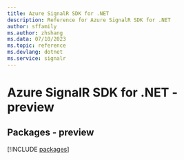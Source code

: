 ```yaml
---
title: Azure SignalR SDK for .NET
description: Reference for Azure SignalR SDK for .NET
author: sffamily
ms.author: zhshang
ms.data: 07/10/2023
ms.topic: reference
ms.devlang: dotnet
ms.service: signalr
---
```

# Azure SignalR SDK for .NET - preview
## Packages - preview
[!INCLUDE [packages](signalr-index.md)]